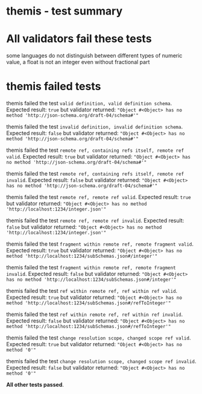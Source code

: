 # themis - test summary

# All validators fail these tests

some languages do not distinguish between different types of numeric value, a float is not an integer even without fractional part


# themis failed tests

themis failed the test `valid definition, valid definition schema`. Expected result: `true` but validator returned: `"Object #<Object> has no method 'http://json-schema.org/draft-04/schema#'"`

themis failed the test `invalid definition, invalid definition schema`. Expected result: `false` but validator returned: `"Object #<Object> has no method 'http://json-schema.org/draft-04/schema#'"`

themis failed the test `remote ref, containing refs itself, remote ref valid`. Expected result: `true` but validator returned: `"Object #<Object> has no method 'http://json-schema.org/draft-04/schema#'"`

themis failed the test `remote ref, containing refs itself, remote ref invalid`. Expected result: `false` but validator returned: `"Object #<Object> has no method 'http://json-schema.org/draft-04/schema#'"`

themis failed the test `remote ref, remote ref valid`. Expected result: `true` but validator returned: `"Object #<Object> has no method 'http://localhost:1234/integer.json'"`

themis failed the test `remote ref, remote ref invalid`. Expected result: `false` but validator returned: `"Object #<Object> has no method 'http://localhost:1234/integer.json'"`

themis failed the test `fragment within remote ref, remote fragment valid`. Expected result: `true` but validator returned: `"Object #<Object> has no method 'http://localhost:1234/subSchemas.json#/integer'"`

themis failed the test `fragment within remote ref, remote fragment invalid`. Expected result: `false` but validator returned: `"Object #<Object> has no method 'http://localhost:1234/subSchemas.json#/integer'"`

themis failed the test `ref within remote ref, ref within ref valid`. Expected result: `true` but validator returned: `"Object #<Object> has no method 'http://localhost:1234/subSchemas.json#/refToInteger'"`

themis failed the test `ref within remote ref, ref within ref invalid`. Expected result: `false` but validator returned: `"Object #<Object> has no method 'http://localhost:1234/subSchemas.json#/refToInteger'"`

themis failed the test `change resolution scope, changed scope ref valid`. Expected result: `true` but validator returned: `"Object #<Object> has no method '0'"`

themis failed the test `change resolution scope, changed scope ref invalid`. Expected result: `false` but validator returned: `"Object #<Object> has no method '0'"`

**All other tests passed**.
